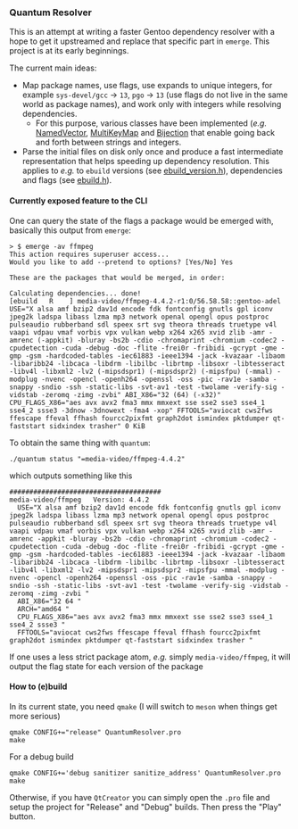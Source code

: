 ### Quantum Resolver

This is an attempt at writing a faster Gentoo dependency resolver with a hope to get it upstreamed and replace that specific part in `emerge`. This project is at its early beginnings.

The current main ideas:
- Map package names, use flags, use expands to unique integers, for example `sys-devel/gcc` -> `13`, `pgo` -> `13` (use flags do not live in the same world as package names), and work only with integers while resolving dependencies.
  - For this purpose, various classes have been implemented (_e.g._ [NamedVector](src/named_vector.h), [MultiKeyMap](src/multikey_map.h) and [Bijection](src/bijection.h) that enable going back and forth between strings and integers.
- Parse the initial files on disk only once and produce a fast intermediate representation that helps speeding up dependency resolution. This applies to _e.g._ to `ebuild` versions (see [ebuild_version.h](src/ebuild_version.h)), dependencies and flags (see [ebuild.h](src/ebuild.h)).


#### Currently exposed feature to the CLI

One can query the state of the flags a package would be emerged with, basically this output from `emerge`:

```shell
> $ emerge -av ffmpeg
This action requires superuser access...
Would you like to add --pretend to options? [Yes/No] Yes

These are the packages that would be merged, in order:

Calculating dependencies... done!
[ebuild   R    ] media-video/ffmpeg-4.4.2-r1:0/56.58.58::gentoo-adel  USE="X alsa amf bzip2 dav1d encode fdk fontconfig gnutls gpl iconv jpeg2k ladspa libass lzma mp3 network openal opengl opus postproc pulseaudio rubberband sdl speex srt svg theora threads truetype v4l vaapi vdpau vmaf vorbis vpx vulkan webp x264 x265 xvid zlib -amr -amrenc (-appkit) -bluray -bs2b -cdio -chromaprint -chromium -codec2 -cpudetection -cuda -debug -doc -flite -frei0r -fribidi -gcrypt -gme -gmp -gsm -hardcoded-tables -iec61883 -ieee1394 -jack -kvazaar -libaom -libaribb24 -libcaca -libdrm -libilbc -librtmp -libsoxr -libtesseract -libv4l -libxml2 -lv2 (-mipsdspr1) (-mipsdspr2) (-mipsfpu) (-mmal) -modplug -nvenc -opencl -openh264 -openssl -oss -pic -rav1e -samba -snappy -sndio -ssh -static-libs -svt-av1 -test -twolame -verify-sig -vidstab -zeromq -zimg -zvbi" ABI_X86="32 (64) (-x32)" CPU_FLAGS_X86="aes avx avx2 fma3 mmx mmxext sse sse2 sse3 sse4_1 sse4_2 ssse3 -3dnow -3dnowext -fma4 -xop" FFTOOLS="aviocat cws2fws ffescape ffeval ffhash fourcc2pixfmt graph2dot ismindex pktdumper qt-faststart sidxindex trasher" 0 KiB
```

To obtain the same thing with `quantum`:

```shell
./quantum status "=media-video/ffmpeg-4.4.2"
```

which outputs something like this

```shell
######################################
media-video/ffmpeg   Version: 4.4.2
  USE="X alsa amf bzip2 dav1d encode fdk fontconfig gnutls gpl iconv jpeg2k ladspa libass lzma mp3 network openal opengl opus postproc pulseaudio rubberband sdl speex srt svg theora threads truetype v4l vaapi vdpau vmaf vorbis vpx vulkan webp x264 x265 xvid zlib -amr -amrenc -appkit -bluray -bs2b -cdio -chromaprint -chromium -codec2 -cpudetection -cuda -debug -doc -flite -frei0r -fribidi -gcrypt -gme -gmp -gsm -hardcoded-tables -iec61883 -ieee1394 -jack -kvazaar -libaom -libaribb24 -libcaca -libdrm -libilbc -librtmp -libsoxr -libtesseract -libv4l -libxml2 -lv2 -mipsdspr1 -mipsdspr2 -mipsfpu -mmal -modplug -nvenc -opencl -openh264 -openssl -oss -pic -rav1e -samba -snappy -sndio -ssh -static-libs -svt-av1 -test -twolame -verify-sig -vidstab -zeromq -zimg -zvbi "
  ABI_X86="32 64 "
  ARCH="amd64 "
  CPU_FLAGS_X86="aes avx avx2 fma3 mmx mmxext sse sse2 sse3 sse4_1 sse4_2 ssse3 "
  FFTOOLS="aviocat cws2fws ffescape ffeval ffhash fourcc2pixfmt graph2dot ismindex pktdumper qt-faststart sidxindex trasher "
```

If one uses a less strict package atom, _e.g._ simply `media-video/ffmpeg`, it will output the flag state for each version of the package
#### How to (e)build

In its current state, you need `qmake` (I will switch to `meson` when things get more serious)

```shell
qmake CONFIG+="release" QuantumResolver.pro
make
```

For a debug build

```shell
qmake CONFIG+='debug sanitizer sanitize_address' QuantumResolver.pro
make
```

Otherwise, if you have `QtCreator` you can simply open the `.pro` file and setup the project for "Release" and "Debug" builds. Then press the "Play" button.

